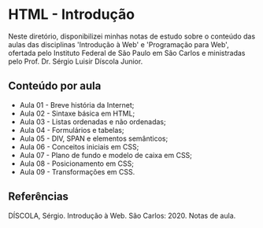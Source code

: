 # HTML - Introdução

Neste diretório, disponibilizei minhas notas de estudo sobre o conteúdo das aulas das disciplinas 'Introdução à Web' e 'Programação para Web', ofertada pelo Instituto Federal de São Paulo em São Carlos e ministradas pelo Prof. Dr. Sérgio Luisir Díscola Junior.

## Conteúdo por aula

- Aula 01 - Breve história da Internet;
- Aula 02 - Sintaxe básica em HTML;
- Aula 03 - Listas ordenadas e não ordenadas;
- Aula 04 - Formulários e tabelas;
- Aula 05 - DIV, SPAN e elementos semânticos;
- Aula 06 - Conceitos iniciais em CSS;
- Aula 07 - Plano de fundo e modelo de caixa em CSS;
- Aula 08 - Posicionamento em CSS;
- Aula 09 - Transformações em CSS.

## Referências

DÍSCOLA, Sérgio. Introdução à Web. São Carlos: 2020. Notas de aula.
